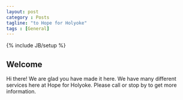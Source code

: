 ```yaml
---
layout: post
category : Posts
tagline: "to Hope for Holyoke"
tags : [General]
---
```

{% include JB/setup %}

## Welcome

Hi there! We are glad you have made it here. We have many different services here at Hope for Holyoke. Please call or stop by to get more information.













